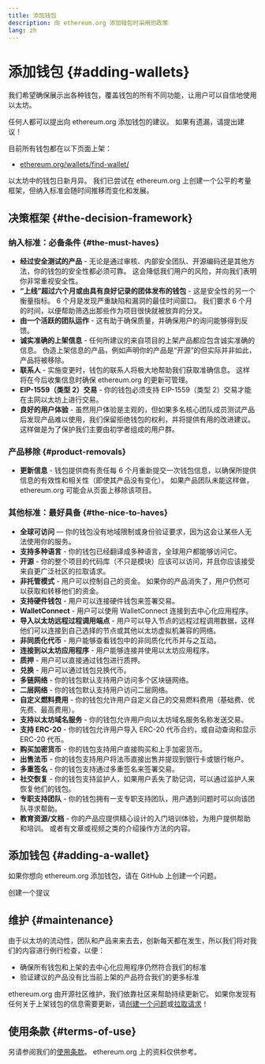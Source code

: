 ```yaml
---
title: 添加钱包
description: 向 ethereum.org 添加钱包时采用的政策
lang: zh
---
```


# 添加钱包 {#adding-wallets}

我们希望确保展示出各种钱包，覆盖钱包的所有不同功能，让用户可以自信地使用以太坊。

任何人都可以提出向 ethereum.org 添加钱包的建议。 如果有遗漏，请提出建议！

目前所有钱包都在以下页面上架：

- [ethereum.org/wallets/find-wallet/](/wallets/find-wallet/)

以太坊中的钱包日新月异。 我们已尝试在 ethereum.org 上创建一个公平的考量框架，但纳入标准会随时间推移而变化和发展。

## 决策框架 {#the-decision-framework}

### 纳入标准：必备条件 {#the-must-haves}

- **经过安全测试的产品** - 无论是通过审核、内部安全团队、开源编码还是其他方法，你的钱包的安全性都必须可靠。 这会降低我们用户的风险，并向我们表明你非常重视安全性。
- **“上线”超过六个月或由具有良好记录的团体发布的钱包** - 这是安全性的另一个衡量指标。 6 个月是发现严重缺陷和漏洞的最佳时间窗口。 我们要求 6 个月的时间，以便帮助筛选出那些作为项目很快就被放弃的分叉。
- **由一个活跃的团队运作** - 这有助于确保质量，并确保用户的询问能够得到反馈。
- **诚实准确的上架信息** - 任何所建议的来自项目的上架产品都应包含诚实准确的信息。 伪造上架信息的产品，例如声明你的产品是“开源”的但实际并非如此，产品将被移除。
- **联系人** - 实施变更时，钱包的联系人将极大地帮助我们获取准确信息。 这样将在今后收集信息时确保 ethereum.org 的更新可管理。
- **EIP-1559（类型 2）交易** - 你的钱包必须支持 EIP-1559（类型 2）交易才能在主网以太坊上进行交易。
- **良好的用户体验** - 虽然用户体验是主观的，但如果多名核心团队成员测试产品后发现产品难以使用，我们保留拒绝钱包的权利，并将提供有用的改进建议。 这样做是为了保护我们主要由初学者组成的用户群。

### 产品移除 {#product-removals}

- **更新信息** - 钱包提供商有责任每 6 个月重新提交一次钱包信息，以确保所提供信息的有效性和相关性（即使其产品没有变化）。 如果产品团队未能这样做，ethereum.org 可能会从页面上移除该项目。

### 其他标准：最好具备 {#the-nice-to-haves}

- **全球可访问** — 你的钱包没有地域限制或身份验证要求，因为这会让某些人无法使用你的服务。
- **支持多种语言** - 你的钱包已经翻译成多种语言，全球用户都能够访问它。
- **开源** - 你的整个项目的代码库（不只是模块）应该可以访问，并且你应该接受来自更广泛社区的拉取请求。
- **非托管模式** - 用户可以控制自己的资金。 如果你的产品消失了，用户仍然可以获取和转移他们的资金。
- **支持硬件钱包** - 用户可以连接硬件钱包来签署交易。
- **WalletConnect** - 用户可以使用 WalletConnect 连接到去中心化应用程序。
- **导入以太坊远程过程调用端点** - 用户可以导入节点的远程过程调用数据，这样他们可以连接到自己选择的节点或其他以太坊虚拟机兼容的网络。
- **非同质化代币** - 用户能够查看钱包中的非同质化代币并与之互动。
- **连接到以太坊应用程序** - 用户能够连接并使用以太坊应用程序。
- **质押** - 用户可以直接通过钱包进行质押。
- **兑换** - 用户可以通过钱包兑换代币。
- **多链网络** - 你的钱包默认支持用户访问多个区块链网络。
- **二层网络** - 你的钱包默认支持用户访问二层网络。
- **自定义燃料费用** - 你的钱包允许用户自定义自己的交易燃料费用（基础费、优先费、最高费用）。
- **支持以太坊域名服务** - 你的钱包允许用户向以太坊域名服务名称发送交易。
- **支持 ERC-20** - 你的钱包允许用户导入 ERC-20 代币合约，或自动查询和显示 ERC-20 代币。
- **购买加密货币** - 你的钱包支持用户直接购买和上手加密货币。
- **出售法币** - 你的钱包支持用户将法币直接出售并提现到银行卡或银行帐户。
- **多重签名** - 你的钱包支持通过多重签名来签署交易。
- **社交恢复** - 你的钱包支持监护人，如果用户丢失了助记词，可以通过监护人来恢复他们的钱包。
- **专职支持团队** - 你的钱包拥有一支专职支持团队，用户遇到问题时可以向该团队寻求帮助。
- **教育资源/文档** - 你的产品应提供精心设计的入门培训体验，为用户提供帮助和培训。 或者有文章或视频之类的介绍操作方法的内容。

## 添加钱包 {#adding-a-wallet}

如果你想向 ethereum.org 添加钱包，请在 GitHub 上创建一个问题。

<ButtonLink href="https://github.com/ethereum/ethereum-org-website/issues/new?assignees=&labels=wallet+%3Apurse%3A&template=suggest_wallet.yaml">
  创建一个提议
</ButtonLink>

## 维护 {#maintenance}

由于以太坊的流动性，团队和产品来来去去，创新每天都在发生，所以我们将对我们的内容进行例行检查，以便：

- 确保所有钱包和上架的去中心化应用程序仍然符合我们的标准
- 验证建议的产品没有比当前上架的产品符合我们的更多标准

ethereum.org 由开源社区维护，我们依靠社区来帮助持续更新它。 如果你发现有任何关于上架钱包的信息需要更新，请[创建一个问题](https://github.com/ethereum/ethereum-org-website/issues/new?assignees=&labels=wallet+%3Apurse%3A&template=suggest_wallet.yaml)或[拉取请求](https://github.com/ethereum/ethereum-org-website/pulls)！


## 使用条款 {#terms-of-use}

另请参阅我们的[使用条款](/terms-of-use/)。 ethereum.org 上的资料仅供参考。
